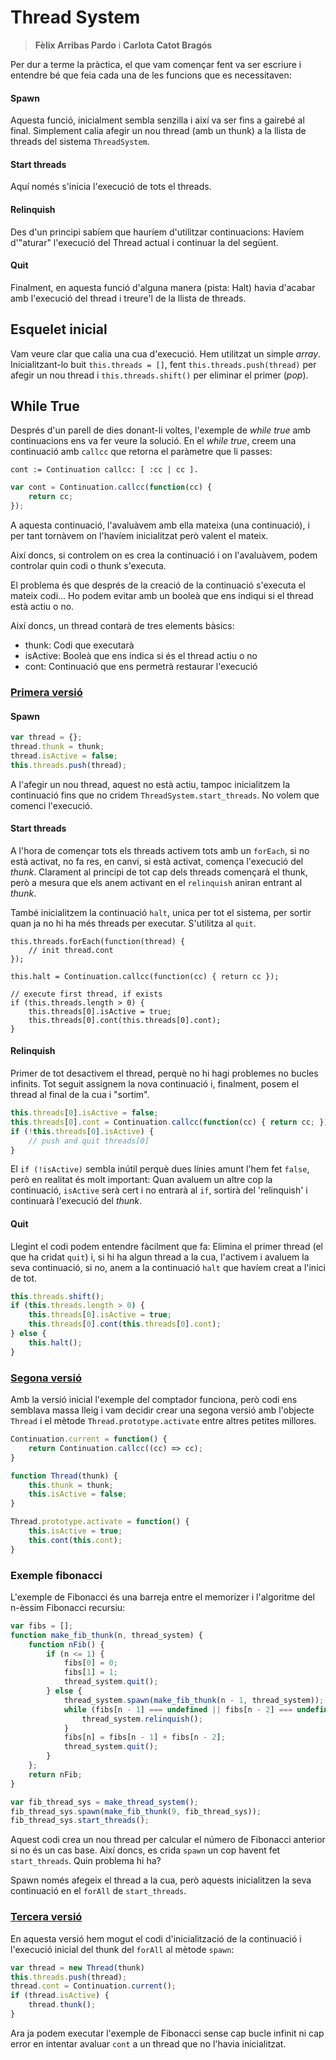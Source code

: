 # Thread System

> **Fèlix Arribas Pardo** i **Carlota Catot Bragós**

Per dur a terme la pràctica, el que vam començar fent va ser escriure i entendre bé que feia cada una de les funcions que es necessitaven:

#### Spawn

Aquesta funció, inicialment sembla senzilla i així va ser fins a gairebé al final. Simplement calia afegir un nou thread (amb un thunk) a la llista de threads del sistema `ThreadSystem`.

#### Start threads

Aquí només s'inicia l'execució de tots el threads.

#### Relinquish

Des d'un principi sabíem que hauríem d'utilitzar continuacions: Havíem d'"aturar" l'execució del Thread actual i continuar la del següent.

#### Quit

Finalment, en aquesta funció d'alguna manera (pista: Halt) havia d'acabar amb l'execució del thread i treure'l de la llista de threads.

## Esquelet inicial

Vam veure clar que calia una cua d'execució. Hem utilitzat un simple *array*. Inicialitzant-lo buit `this.threads = []`, fent `this.threads.push(thread)` per afegir un nou thread i `this.threads.shift()` per eliminar el primer (*pop*).

## While True

Després d'un parell de dies donant-li voltes, l'exemple de *while true* amb continuacions ens va fer veure la solució. En el *while true*, creem una continuació amb `callcc` que retorna el paràmetre que li passes:

```smalltalk
cont := Continuation callcc: [ :cc | cc ].
```

```javascript
var cont = Continuation.callcc(function(cc) {
    return cc;
});
```

A aquesta continuació, l'avaluàvem amb ella mateixa (una continuació), i per tant tornàvem on l'havíem inicialitzat però valent el mateix.

Així doncs, si controlem on es crea la continuació i on l'avaluàvem, podem controlar quin codi o thunk s'executa.

El problema és que després de la creació de la continuació s'executa el mateix codi... Ho podem evitar amb un booleà que ens indiqui si el thread està actiu o no.

Així doncs, un thread contarà de tres elements bàsics:

- thunk: Codi que executarà
- isActive: Booleà que ens indica si és el thread actiu o no
- cont: Continuació que ens permetrà restaurar l'execució

### [Primera versió](https://github.com/felixarpa/CAP-Practica/commit/965728a7940df532bc7c4a87e970bf214e8c7575)

#### Spawn

```javascript
var thread = {};
thread.thunk = thunk;
thread.isActive = false;
this.threads.push(thread);
```

A l'afegir un nou thread, aquest no està actiu, tampoc inicialitzem la continuació fins que no cridem `ThreadSystem.start_threads`. No volem que comenci l'execució.

#### Start threads

A l'hora de començar tots els threads activem tots amb un `forEach`, si no està activat, no fa res, en canvi, si està activat, comença l'execució del *thunk*. Clarament al principi de tot cap dels threads començarà el thunk, però a mesura que els anem activant en el `relinquish` aniran entrant al *thunk*.

També inicialitzem la continuació `halt`, unica per tot el sistema, per sortir quan ja no hi ha més threads per executar. S'utilitza al `quit`.

```javasript
this.threads.forEach(function(thread) {
    // init thread.cont
});

this.halt = Continuation.callcc(function(cc) { return cc });

// execute first thread, if exists
if (this.threads.length > 0) {
    this.threads[0].isActive = true;
    this.threads[0].cont(this.threads[0].cont);
}
```

#### Relinquish

Primer de tot desactivem el thread, perquè no hi hagi problemes no bucles infinits. Tot seguit assignem la nova continuació i, finalment, posem el thread al final de la cua i "sortim".

```javascript
this.threads[0].isActive = false;
this.threads[0].cont = Continuation.callcc(function(cc) { return cc; });
if (!this.threads[0].isActive) {
    // push and quit threads[0]
}
```

El `if (!isActive)` sembla inútil perquè dues línies amunt l'hem fet `false`, però en realitat és molt important: Quan avaluem un altre cop la continuació, `isActive` serà cert i no entrarà al `if`, sortirà del 'relinquish' i continuarà l'execució del *thunk*.

#### Quit

Llegint el codi podem entendre fàcilment que fa: Elimina el primer thread (el que ha cridat `quit`) i, si hi ha algun thread a la cua, l'activem i avaluem la seva continuació, si no, anem a la continuació `halt` que havíem creat a l'inici de tot.

```javascript
this.threads.shift();
if (this.threads.length > 0) {
    this.threads[0].isActive = true;
    this.threads[0].cont(this.threads[0].cont);
} else {
    this.halt();
}
```

### [Segona versió](https://github.com/felixarpa/CAP-Practica/commit/b7870dd1222913da324d98d9f6d950b5e91ee601)

Amb la versió inicial l'exemple del comptador funciona, però codi ens semblava massa lleig i vam decidir crear una segona versió amb l'objecte `Thread` i el mètode `Thread.prototype.activate` entre altres petites millores.

```javascript
Continuation.current = function() {
    return Continuation.callcc((cc) => cc);
}

function Thread(thunk) {
    this.thunk = thunk;
    this.isActive = false;
}

Thread.prototype.activate = function() {
    this.isActive = true;
    this.cont(this.cont);
}
```

### Exemple fibonacci

L'exemple de Fibonacci és una barreja entre el memorizer i l'algoritme del n-èssim Fibonacci recursiu:

```javascript
var fibs = [];
function make_fib_thunk(n, thread_system) {
    function nFib() {
        if (n <= 1) {
            fibs[0] = 0;
            fibs[1] = 1;
            thread_system.quit();
        } else {
            thread_system.spawn(make_fib_thunk(n - 1, thread_system));
            while (fibs[n - 1] === undefined || fibs[n - 2] === undefined) {
                thread_system.relinquish();
            }
            fibs[n] = fibs[n - 1] + fibs[n - 2];
            thread_system.quit();
        }
    };
    return nFib;
}

var fib_thread_sys = make_thread_system();
fib_thread_sys.spawn(make_fib_thunk(9, fib_thread_sys));
fib_thread_sys.start_threads();
```

Aquest codi crea un nou thread per calcular el número de Fibonacci anterior si no és un cas base. Així doncs, es crida `spawn` un cop havent fet `start_threads`. Quin problema hi ha?

Spawn només afegeix el thread a la cua, però aquests inicialitzen la seva continuació en el `forAll` de `start_threads`.

### [Tercera versió](https://github.com/felixarpa/CAP-Practica/commit/9ab53d9de0f0304d5c4dd1c018697b07858ed579)

En aquesta versió hem mogut el codi d'inicialització de la continuació i l'execució inicial del thunk del `forAll` al mètode `spawn`:

```javascript
var thread = new Thread(thunk)
this.threads.push(thread);
thread.cont = Continuation.current();
if (thread.isActive) {
    thread.thunk();
}
```

Ara ja podem executar l'exemple de Fibonacci sense cap bucle infinit ni cap error en intentar avaluar `cont` a un thread que no l'havia inicialitzat.
